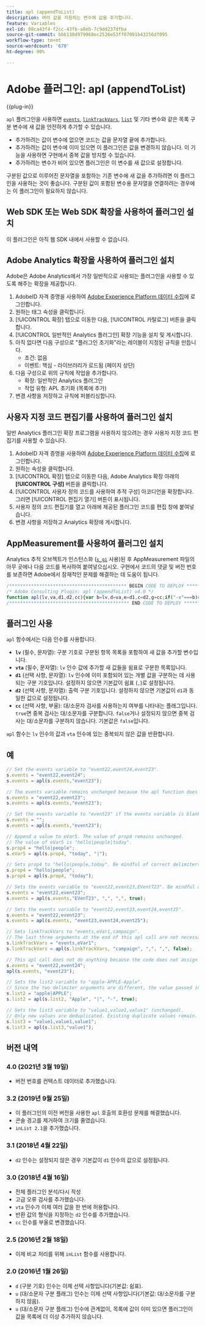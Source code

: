 ```yaml
---
title: apl (appendToList)
description: 여러 값을 지원하는 변수에 값을 추가합니다.
feature: Variables
exl-id: 08ca43f4-f2cc-43fb-a8eb-7c9dd237dfba
source-git-commit: bbb138d979968ec2536e53ff07001b43156df095
workflow-type: tm+mt
source-wordcount: '670'
ht-degree: 90%

---
```


# Adobe 플러그인: apl (appendToList)

{{plug-in}}

`apl` 플러그인을 사용하면 [`events`](../page-vars/events/events-overview.md), [`linkTrackVars`](../config-vars/linktrackvars.md), [`list`](../page-vars/list.md) 및 기타 변수와 같은 목록 구분 변수에 새 값을 안전하게 추가할 수 있습니다.

* 추가하려는 값이 변수에 없으면 코드는 값을 문자열 끝에 추가합니다.
* 추가하려는 값이 변수에 이미 있으면 이 플러그인은 값을 변경하지 않습니다. 이 기능을 사용하면 구현에서 중복 값을 방지할 수 있습니다.
* 추가하려는 변수가 비어 있으면 플러그인은 이 변수를 새 값으로 설정합니다.

구분된 값으로 이루어진 문자열을 포함하는 기존 변수에 새 값을 추가하려면 이 플러그인을 사용하는 것이 좋습니다. 구분된 값이 포함된 변수용 문자열을 연결하려는 경우에는 이 플러그인이 필요하지 않습니다.

## Web SDK 또는 Web SDK 확장을 사용하여 플러그인 설치

이 플러그인은 아직 웹 SDK 내에서 사용할 수 없습니다.

## Adobe Analytics 확장을 사용하여 플러그인 설치

Adobe은 Adobe Analytics에서 가장 일반적으로 사용되는 플러그인을 사용할 수 있도록 해주는 확장을 제공합니다.

1. AdobeID 자격 증명을 사용하여 [Adobe Experience Platform 데이터 수집](https://experience.adobe.com/data-collection)에 로그인합니다.
1. 원하는 태그 속성을 클릭합니다.
1. [!UICONTROL 확장] 탭으로 이동한 다음, [!UICONTROL 카탈로그] 버튼을 클릭합니다.
1. [!UICONTROL 일반적인 Analytics 플러그인] 확장 기능을 설치 및 게시합니다.
1. 아직 없다면 다음 구성으로 &quot;플러그인 초기화&quot;라는 레이블이 지정된 규칙을 만듭니다.
   * 조건: 없음
   * 이벤트: 핵심 - 라이브러리가 로드됨 (페이지 상단)
1. 다음 구성으로 위의 규칙에 작업을 추가합니다.
   * 확장: 일반적인 Analytics 플러그인
   * 작업 유형: APL 초기화 (목록에 추가)
1. 변경 사항을 저장하고 규칙에 퍼블리싱합니다.

## 사용자 지정 코드 편집기를 사용하여 플러그인 설치

일반 Analytics 플러그인 확장 프로그램을 사용하지 않으려는 경우 사용자 지정 코드 편집기를 사용할 수 있습니다.

1. AdobeID 자격 증명을 사용하여 [Adobe Experience Platform 데이터 수집](https://experience.adobe.com/data-collection)에 로그인합니다.
1. 원하는 속성을 클릭합니다.
1. [!UICONTROL 확장] 탭으로 이동한 다음, Adobe Analytics 확장 아래의 **[!UICONTROL 구성]** 버튼을 클릭합니다.
1. [!UICONTROL 사용자 정의 코드를 사용하여 추적 구성] 아코디언을 확장합니다. 그러면 [!UICONTROL 편집기 열기] 버튼이 표시됩니다.
1. 사용자 정의 코드 편집기를 열고 아래에 제공된 플러그인 코드를 편집 창에 붙여넣습니다.
1. 변경 사항을 저장하고 Analytics 확장에 게시합니다.

## AppMeasurement를 사용하여 플러그인 설치

Analytics 추적 오브젝트가 인스턴스화 ([`s_gi`](../functions/s-gi.md) 사용)된 후 AppMeasurement 파일의 아무 곳에나 다음 코드를 복사하여 붙여넣으십시오. 구현에서 코드의 댓글 및 버전 번호를 보존하면 Adobe에서 잠재적인 문제를 해결하는 데 도움이 됩니다.

```js
/******************************************* BEGIN CODE TO DEPLOY *******************************************/
/* Adobe Consulting Plugin: apl (appendToList) v4.0 */
function apl(lv,va,d1,d2,cc){var b=lv,d=va,e=d1,c=d2,g=cc;if("-v"===b)return{plugin:"apl",version:"4.0"};var h=function(){if("undefined"!==typeof window.s_c_il)for(var k=0,b;k<window.s_c_il.length;k++)if(b=window.s_c_il[k],b._c&&"s_c"===b._c)return b}();"undefined"!==typeof h&&(h.contextData.apl="4.0");window.inList=window.inList||function(b,d,c,e){if("string"!==typeof d)return!1;if("string"===typeof b)b=b.split(c||",");else if("object"!==typeof b)return!1;c=0;for(a=b.length;c<a;c++)if(1==e&&d===b[c]||d.toLowerCase()===b[c].toLowerCase())return!0;return!1};if(!b||"string"===typeof b){if("string"!==typeof d||""===d)return b;e=e||",";c=c||e;1==c&&(c=e,g||(g=1));2==c&&1!=g&&(c=e);d=d.split(",");h=d.length;for(var f=0;f<h;f++)window.inList(b,d[f],e,g)||(b=b?b+c+d[f]:d[f])}return b};
/******************************************** END CODE TO DEPLOY ********************************************/
```

## 플러그인 사용

`apl` 함수에서는 다음 인수를 사용합니다.

* **`lv`** (필수, 문자열): 구분 기호로 구분된 항목 목록을 포함하여 새 값을 추가할 변수입니다.
* **`vta`** (필수, 문자열): `lv` 인수 값에 추가할 새 값들을 쉼표로 구분한 목록입니다.
* **`d1`** (선택 사항, 문자열): `lv` 인수에 이미 포함되어 있는 개별 값을 구분하는 데 사용되는 구분 기호입니다.  설정하지 않으면 기본값이 쉼표 (`,`)로 설정됩니다.
* **`d2`** (선택 사항, 문자열): 출력 구분 기호입니다. 설정하지 않으면 기본값이 `d1`과 동일한 값으로 설정됩니다.
* **`cc`** (선택 사항, 부울): 대/소문자 검사를 사용하는지 여부를 나타내는 플래그입니다. `true`면 중복 검사는 대/소문자를 구분합니다. `false`거나 설정되지 않으면 중복 검사는 대/소문자를 구분하지 않습니다. 기본값은 `false`입니다.

`apl` 함수는 `lv` 인수의 값과 `vta` 인수에 있는 중복되지 않은 값을 반환합니다.

## 예

```js
// Set the events variable to "event22,event24,event23".
s.events = "event22,event24";
s.events = apl(s.events,"event23");

// The events variable remains unchanged because the apl function does not add duplicate values
s.events = "event22,event23";
s.events = apl(s.events,"event23");

// Set the events variable to "event23" if the events variable is blank
s.events = "";
s.events = apl(s.events,"event23");

// Append a value to eVar5. The value of prop4 remains unchanged.
// The value of eVar5 is "hello|people|today".
s.prop4 = "hello|people";
s.eVar5 = apl(s.prop4, "today", "|");

// Sets prop4 to "hello|people,today". Be mindful of correct delimiters!
s.prop4 = "hello|people";
s.prop4 = apl(s.prop4, "today");

// Sets the events variable to "event22,event23,EVentT23". Be mindful of capitalization when using the cc argument!
s.events = "event22,event23";
s.events = apl(s.events,"EVenT23", ",", ",", true);

// Sets the events variable to "event22,event23,event24,event25".
s.events = "event22,event23";
s.events = apl(s.events, "event23,event24,event25");

// Sets linkTrackVars to "events,eVar1,campaign".
// The last three arguments at the end of this apl call are not necessary because they match the default argument values.
s.linkTrackVars = "events,eVar1";
s.linkTrackVars = apl(s.linkTrackVars, "campaign", ",", ",", false);

// This apl call does not do anything because the code does not assign the returned value to a variable.
s.events = "event22,event24";
apl(s.events, "event23");

// Sets the list2 variable to "apple-APPLE-Apple".
// Since the two delimiter arguments are different, the value passed in is delimited by "|", then joined together by "-".
s.list2 = "apple|APPLE";
s.list2 = apl(s.list2, "Apple", "|", "-", true);

// Sets the list3 variable to "value1,value1,value1" (unchanged).
// Only new values are deduplicated. Existing duplicate values remain.
s.list3 = "value1,value1,value1";
s.list3 = apl(s.list3,"value1");
```

## 버전 내역

### 4.0 (2021년 3월 19일)

* 버전 번호를 컨텍스트 데이터로 추가했습니다.

### 3.2 (2019년 9월 25일)

* 이 플러그인의 이전 버전을 사용한 `apl` 호출의 호환성 문제를 해결했습니다.
* 콘솔 경고를 제거하여 크기를 줄였습니다.
* `inList 2.1`을 추가했습니다.

### 3.1 (2018년 4월 22일)

* `d2` 인수는 설정되지 않은 경우 기본값이 `d1` 인수의 값으로 설정됩니다.

### 3.0 (2018년 4월 16일)

* 전체 플러그인 분석/다시 작성
* 고급 오류 검사를 추가했습니다.
* `vta` 인수가 이제 여러 값을 한 번에 허용합니다.
* 반환 값의 형식을 지정하는 `d2` 인수를 추가했습니다.
* `cc` 인수를 부울로 변경했습니다.

### 2.5 (2016년 2월 18일)

* 이제 비교 처리를 위해 `inList` 함수를 사용합니다.

### 2.0 (2016년 1월 26일)

* `d` (구분 기호) 인수는 이제 선택 사항입니다(기본값: 쉼표).
* `u` (대/소문자 구분 플래그) 인수는 이제 선택 사항입니다(기본값: 대/소문자를 구분하지 않음).
* `u` (대/소문자 구분 플래그) 인수에 관계없이, 목록에 값이 이미 있으면 플러그인이 값을 목록에 더 이상 추가하지 않습니다.
